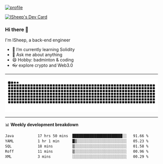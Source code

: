 [![profile](https://user-images.githubusercontent.com/54968314/208005045-e4b42f3b-833d-4242-bfcc-e764865553a2.svg)](https://www.calligrapher.ai/)

<a href="https://app.daily.dev/linziyang1106"><img src="https://api.daily.dev/devcards/v2/i4Spwx5Skx5FpTqWcwoit.png?r=kgx&type=wide" width="652" alt="ISheep's Dev Card"/></a>

### Hi there 🐏

I'm ISheep, a back-end engineer

- 🔭 I’m currently learning Solidity
- 💬 Ask me about anything
- 😄 Hobby: badminton & coding
- 👓 explore crypto and Web3.0

-------

![](https://raw.githubusercontent.com/ISheepp/ISheepp/output/github-contribution-grid-snake.svg)

-------

📊 **Weekly development breakdown**
<!--START_SECTION:waka-->

```txt
Java           17 hrs 50 mins  ███████████████████████░░   91.66 %
YAML           1 hr 1 min      █▒░░░░░░░░░░░░░░░░░░░░░░░   05.23 %
SQL            18 mins         ▒░░░░░░░░░░░░░░░░░░░░░░░░   01.58 %
Roff           11 mins         ▒░░░░░░░░░░░░░░░░░░░░░░░░   00.96 %
XML            3 mins          ░░░░░░░░░░░░░░░░░░░░░░░░░   00.29 %
```

<!--END_SECTION:waka-->
